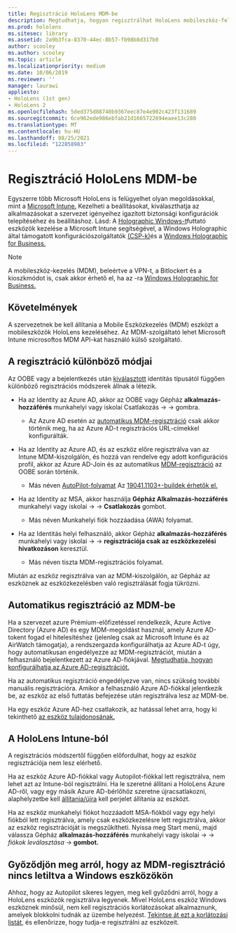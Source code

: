 ```yaml
---
title: Regisztráció HoloLens MDM-be
description: Megtudhatja, hogyan regisztrálhat HoloLens mobileszköz-felügyeletben (MDM) több eszköz egyszerűbb kezelése érdekében.
ms.prod: hololens
ms.sitesec: library
ms.assetid: 2a9b3fca-8370-44ec-8b57-fb98b8d317b0
author: scooley
ms.author: scooley
ms.topic: article
ms.localizationpriority: medium
ms.date: 10/06/2019
ms.reviewer: ''
manager: laurawi
appliesto:
- HoloLens (1st gen)
- HoloLens 2
ms.openlocfilehash: 5ded375d88740b9367eec87e4e902c423f131689
ms.sourcegitcommit: 6ce962ede986ebfab21d1665722694eaee13c280
ms.translationtype: MT
ms.contentlocale: hu-HU
ms.lasthandoff: 08/25/2021
ms.locfileid: "122858983"
---
```

# <a name="enroll-hololens-in-mdm"></a>Regisztráció HoloLens MDM-be

Egyszerre több Microsoft HoloLens is felügyelhet olyan megoldásokkal, mint a [Microsoft Intune.](/intune/windows-holographic-for-business) Kezelheti a beállításokat, kiválaszthatja az alkalmazásokat a szervezet igényeihez igazított biztonsági konfigurációk telepítéséhez és beállításhoz. Lásd: A [Holographic Windows-t](/intune/windows-holographic-for-business)futtató eszközök kezelése a Microsoft Intune segítségével, a Windows Holographic által támogatott konfigurációszolgáltatók [(CSP-k)](https://msdn.microsoft.com/windows/hardware/commercialize/customize/mdm/configuration-service-provider-reference#hololens)és a [Windows Holographic for Business.](https://msdn.microsoft.com/windows/hardware/commercialize/customize/mdm/policy-configuration-service-provider#hololenspolicies)

> [!NOTE]
> A mobileszköz-kezelés (MDM), beleértve a VPN-t, a Bitlockert és a kioszkmódot is, csak akkor érhető el, ha az -ra [Windows Holographic for Business.](hololens1-upgrade-enterprise.md)

## <a name="requirements"></a>Követelmények

 A szervezetnek be kell állítania a Mobile Eszközkezelés (MDM) eszközt a mobileszközök HoloLens kezeléséhez. Az MDM-szolgáltató lehet Microsoft Intune microsoftos MDM API-kat használó külső szolgáltató.

## <a name="different-ways-to-enroll"></a>A regisztráció különböző módjai

Az OOBE vagy a bejelentkezés után [kiválasztott](hololens-identity.md) identitás típusától függően különböző regisztrációs módszerek állnak a létezik.

- Ha az Identity az Azure AD, akkor az OOBE vagy Gépház **alkalmazás-hozzáférés** munkahelyi vagy iskolai Csatlakozás  ->    ->   gombra.
    - Az Azure AD esetén az [automatikus MDM-regisztráció](hololens-enroll-mdm.md#auto-enrollment-in-mdm) csak akkor történik meg, ha az Azure AD-t regisztrációs URL-címekkel konfigurálták.

- Ha az Identity az Azure AD, és az eszköz előre regisztrálva van az Intune MDM-kiszolgálón, és hozzá van rendelve egy adott konfigurációs profil, akkor az Azure AD-Join és az automatikus [MDM-regisztráció](hololens-enroll-mdm.md#auto-enrollment-in-mdm) az OOBE során történik.
    - Más néven [AutoPilot-folyamat](hololens2-autopilot.md) Az [19041.1103+-buildek érhetők el.](hololens-release-notes.md#windows-holographic-version-2004)


- Ha az Identity az MSA, akkor használja **Gépház Alkalmazás-hozzáférés** munkahelyi vagy iskolai  ->    ->  **Csatlakozás** gombot.
    - Más néven Munkahelyi fiók hozzáadása (AWA) folyamat.
- Ha az Identitás helyi felhasználó, akkor Gépház **alkalmazás-hozzáférés** munkahelyi vagy iskolai  ->    ->  **regisztrációja csak az eszközkezelési hivatkozáson** keresztül.
    - Más néven tiszta MDM-regisztrációs folyamat.

Miután az eszköz regisztrálva van az MDM-kiszolgálón, az Gépház az eszköznek az eszközkezelésben való regisztrálását fogja tükrözni.

## <a name="auto-enrollment-in-mdm"></a>Automatikus regisztráció az MDM-be

Ha a szervezet [](https://azure.microsoft.com/overview/)azure Prémium-előfizetéssel rendelkezik, Azure Active Directory (Azure AD) és egy MDM-megoldást használ, amely Azure AD-tokent fogad el hitelesítéshez (jelenleg csak az Microsoft Intune és az AirWatch támogatja), a rendszergazda konfigurálhatja az Azure AD-t úgy, hogy automatikusan engedélyezze az MDM-regisztrációt, miután a felhasználó bejelentkezett az Azure AD-fiókjával. [Megtudhatja, hogyan konfigurálhatja az Azure AD-regisztrációt.](/mem/intune/enrollment/windows-enroll#enable-windows-10-automatic-enrollment)

Ha az automatikus regisztráció engedélyezve van, nincs szükség további manuális regisztrációra. Amikor a felhasználó Azure AD-fiókkal jelentkezik be, az eszköz az első futtatás befejezése után regisztrálva lesz az MDM-be.

Ha egy eszköz Azure AD-hez csatlakozik, az hatással lehet arra, hogy ki tekinthető [az eszköz tulajdonosának.](security-adminless-os.md#device-owner)

## <a name="unenroll-hololens-from-intune"></a>A HoloLens Intune-ból

A regisztrációs módszertől függően előfordulhat, hogy az eszköz regisztrációja nem lesz elérhető.

Ha az eszköz Azure AD-fiókkal vagy Autopilot-fiókkal lett regisztrálva, nem lehet azt az Intune-ból regisztrálni. Ha le szeretné állítani a HoloLens Azure AD-ről, vagy egy másik Azure AD-bérlőhöz szeretne újracsatlakozni, alaphelyzetbe kell [állítania/újra](hololens-recovery.md#reset-the-device) kell perjelet állítania az eszközt.

Ha az eszköz munkahelyi fiókot hozzáadott MSA-fiókból vagy egy helyi fiókból lett regisztrálva, amely csak eszközkezelésre lett regisztrálva, akkor az eszköz regisztrációját is megszűkítheti. Nyissa meg Start menü, majd válassza Gépház **alkalmazás-hozzáférés** munkahelyi vagy iskolai  ->    ->  *fiókok leválasztása*  ->  **gombot.**

## <a name="ensure-that-mdm-enrollment-isnt-blocked-for-windows-devices"></a>Győződjön meg arról, hogy az MDM-regisztráció nincs letiltva a Windows eszközökön

Ahhoz, hogy az Autopilot sikeres legyen, meg kell győződni arról, hogy a HoloLens eszközök regisztrálva legyenek. Mivel HoloLens eszköz Windows eszköznek minősül, nem kell regisztrációs korlátozásokat alkalmaznunk, amelyek blokkolni tudnák az üzembe helyezést. [Tekintse át ezt a korlátozási listát,](/mem/intune/enrollment/enrollment-restrictions-set) és ellenőrizze, hogy tudja-e regisztrálni az eszközeit.